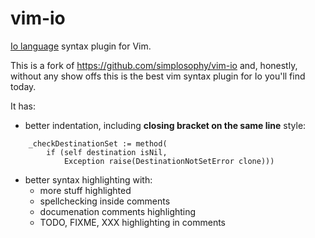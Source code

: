 # vim-io

[Io language](http://iolanguage.org/) syntax plugin for Vim.

This is a fork of https://github.com/simplosophy/vim-io and, honestly, without
any show offs this is the best vim syntax plugin for Io you'll find today.

It has:

- better indentation, including **closing bracket on the same line** style:
```io
    _checkDestinationSet := method(
        if (self destination isNil, 
            Exception raise(DestinationNotSetError clone)))
```
- better syntax highlighting with:
    - more stuff highlighted
    - spellchecking inside comments
    - documenation comments highlighting
    - TODO, FIXME, XXX highlighting in comments
